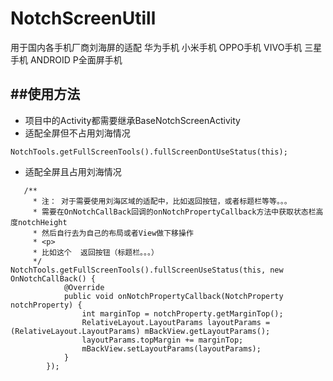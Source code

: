 # NotchScreenUtill
用于国内各手机厂商刘海屏的适配
华为手机
小米手机
OPPO手机
VIVO手机
三星手机
ANDROID P全面屏手机

##使用方法
- 
- 项目中的Activity都需要继承BaseNotchScreenActivity
- 适配全屏但不占用刘海情况
```
NotchTools.getFullScreenTools().fullScreenDontUseStatus(this);
```
- 适配全屏且占用刘海情况
```
   /**
     * 注： 对于需要使用刘海区域的适配中，比如返回按钮，或者标题栏等等。。。
     * 需要在OnNotchCallBack回调的onNotchPropertyCallback方法中获取状态栏高度notchHeight
     * 然后自行去为自己的布局或者View做下移操作
     * <p>
     * 比如这个  返回按钮（标题栏。。。）
     */
NotchTools.getFullScreenTools().fullScreenUseStatus(this, new OnNotchCallBack() {
            @Override
            public void onNotchPropertyCallback(NotchProperty notchProperty) {
                int marginTop = notchProperty.getMarginTop();
                RelativeLayout.LayoutParams layoutParams = (RelativeLayout.LayoutParams) mBackView.getLayoutParams();
                layoutParams.topMargin += marginTop;
                mBackView.setLayoutParams(layoutParams);
            }
        });
```
